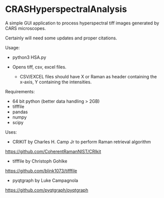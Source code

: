# CRASHyperspectralAnalysis

A simple GUI application to process hyperspectral tiff images generated by CARS microscopes.

Certainly will need some updates and proper citations.

Usage:
- python3 HSA.py


- Opens tiff, csv, excel files.
    - CSV/EXCEL files should have X or Raman as header containing the x-axis, Y containing the intensities.

Requirements:
- 64 bit python (better data handling > 2GB)
- tifffile
- pandas
- numpy
- scipy

Uses:
- CRIKIT by Charles H. Camp Jr to perform Raman retrieval algorithm

https://github.com/CoherentRamanNIST/CRIkit

- tifffile by Christoph Gohlke

https://github.com/blink1073/tifffile

- pyqtgraph by Luke Campagnola

https://github.com/pyqtgraph/pyqtgraph


